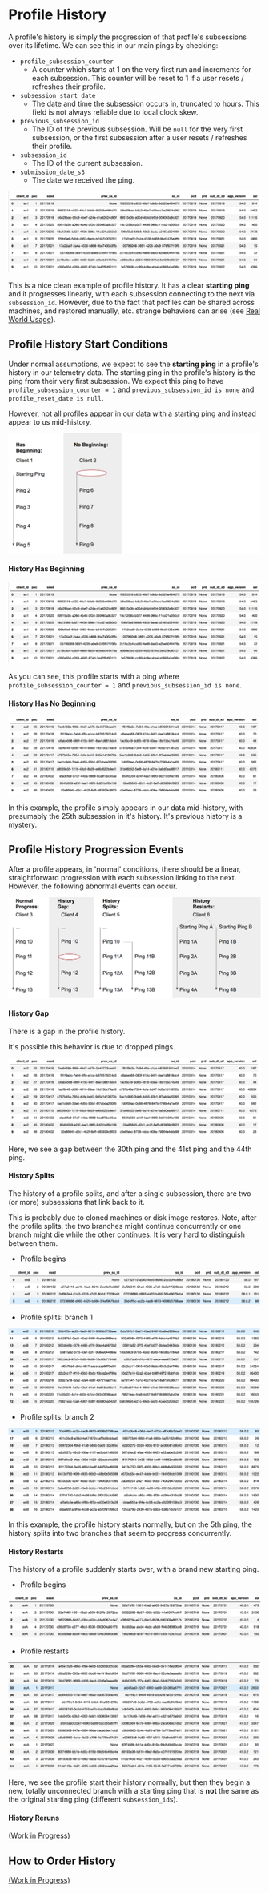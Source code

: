 # Profile History

A profile's history is simply the progression of that profile's subsessions over its lifetime. We can see this in our main pings by checking:

* `profile_subsession_counter`
	- A counter which starts at 1 on the very first run and increments for each subsession. This counter will be reset to 1 if a user resets / refreshes their profile.
* `subsession_start_date`
	- The date and time the subsession occurs in, truncated to hours. This field is not always reliable  due to local clock skew.
* `previous_subsession_id`
	- The ID of the previous subsession. Will be `null` for the very first subsession, or the first subsession after a user resets / refreshes their profile.
* `subsession_id`
	- The ID of the current subsession.
* `submission_date_s3`
	- The date we received the ping.

![](images/profile-history/basic-example.png)

This is a nice clean example of profile history. It has a clear **starting ping** and it progresses linearly, with each subsession connecting to the next via `subsession_id`. However, due to the fact that profiles can be shared across machines, and restored manually, etc. strange behaviors can arise (see [Real World Usage](realworldusage.md)).

## Profile History Start Conditions

Under normal assumptions, we expect to see the **starting ping** in a profile's history in our telemetry data. The starting ping in the profile's history is the ping from their very first subsession. We expect this ping to have `profile_subsession_counter = 1` and `previous_subsession_id is none` and `profile_reset_date is null`.

However, not all profiles appear in our data with a starting ping and instead appear to us mid-history.

![](images/profile-history/ping-diagram-start-condition.png)

#### History Has Beginning

![](images/profile-history/example-starting.png)

As you can see, this profile starts with a ping where `profile_subsession_counter = 1` and `previous_subsession_id is none`.

#### History Has No Beginning

![](images/profile-history/example-midhistory.png)

In this example, the profile simply appears in our data mid-history, with presumably the 25th subsession in it's history. It's previous history is a mystery.

## Profile History Progression Events

After a profile appears, in 'normal' conditions, there should be a linear, straightforward progression with each subsession linking to the next. However, the following abnormal events can occur.

![](images/profile-history/ping-diagram-events.png)

#### History Gap

There is a gap in the profile history.

It's possible this behavior is due to dropped pings.

![](images/profile-history/example-gap.png)

Here, we see a gap between the 30th ping and the 41st ping and the 44th ping.

#### History Splits

The history of a profile splits, and after a single subsession, there are two (or more) subsessions that link back to it.

This is probably due to cloned machines or disk image restores. Note, after the profile splits, the two branches might continue concurrently or one branch might die while the other continues. It is very hard to distinguish between them.

* Profile begins

![](images/profile-history/example-splits-1.png)

* Profile splits: branch 1

![](images/profile-history/example-splits-2.png)

* Profile splits: branch 2

![](images/profile-history/example-splits-3.png)

In this example, the profile history starts normally, but on the 5th ping, the history splits into two branches that seem to progress concurrently.

#### History Restarts

The history of a profile suddenly starts over, with a brand new starting ping.

* Profile begins

![](images/profile-history/example-restart-1.png)

* Profile restarts

![](images/profile-history/example-restart-2.png)

Here, we see the profile start their history normally, but then they begin a new, totally unconnected branch with a starting ping that is **not** the same as the original starting ping (different `subsession_id`s).

#### History Reruns

[(Work in Progress)](https://github.com/mozilla/firefox-data-docs/issues/169)

## How to Order History

[(Work in Progress)](https://github.com/mozilla/firefox-data-docs/issues/170)

